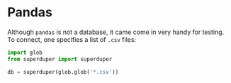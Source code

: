 # Pandas

Although `pandas` is not a database, it came come in very handy for testing.
To connect, one specifies a list of `.csv` files:

```python
import glob
from superduper import superduper

db = superduper(glob.glob('*.csv'))
```